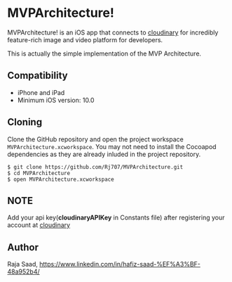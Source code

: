 # MVPArchitecture!

MVPArchitecture! is an iOS app that connects to [cloudinary](https://cloudinary.com/) for incredibly feature-rich image and video platform for developers.

This is actually the simple implementation of the MVP Architecture.
 
## Compatibility
 
 * iPhone and iPad
 * Minimum iOS version: 10.0
 
## Cloning

Clone the GitHub repository and open the project workspace `MVPArchitecture.xcworkspace`. You may not need to install the Cocoapod dependencies as they are already inluded in the project repository.

```
$ git clone https://github.com/Rj707/MVPArchitecture.git
$ cd MVPArchitecture
$ open MVPArchitecture.xcworkspace
```

## NOTE

Add your api key(**cloudinaryAPIKey** in Constants file) after registering your account at [cloudinary](https://cloudinary.com/)


## Author
Raja Saad, https://www.linkedin.com/in/hafiz-saad-%EF%A3%BF-48a952b4/
